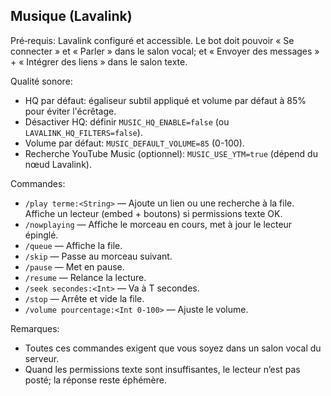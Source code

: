 ## Musique (Lavalink)

Pré‑requis: Lavalink configuré et accessible. Le bot doit pouvoir « Se connecter » et « Parler » dans le salon vocal; et « Envoyer des messages » + « Intégrer des liens » dans le salon texte.

Qualité sonore:
- HQ par défaut: égaliseur subtil appliqué et volume par défaut à 85% pour éviter l'écrêtage.
- Désactiver HQ: définir `MUSIC_HQ_ENABLE=false` (ou `LAVALINK_HQ_FILTERS=false`).
- Volume par défaut: `MUSIC_DEFAULT_VOLUME=85` (0-100).
- Recherche YouTube Music (optionnel): `MUSIC_USE_YTM=true` (dépend du nœud Lavalink).

Commandes:

- `/play terme:<String>` — Ajoute un lien ou une recherche à la file. Affiche un lecteur (embed + boutons) si permissions texte OK.
- `/nowplaying` — Affiche le morceau en cours, met à jour le lecteur épinglé.
- `/queue` — Affiche la file.
- `/skip` — Passe au morceau suivant.
- `/pause` — Met en pause.
- `/resume` — Relance la lecture.
- `/seek secondes:<Int>` — Va à T secondes.
- `/stop` — Arrête et vide la file.
- `/volume pourcentage:<Int 0-100>` — Ajuste le volume.

Remarques:
- Toutes ces commandes exigent que vous soyez dans un salon vocal du serveur.
- Quand les permissions texte sont insuffisantes, le lecteur n’est pas posté; la réponse reste éphémère.

